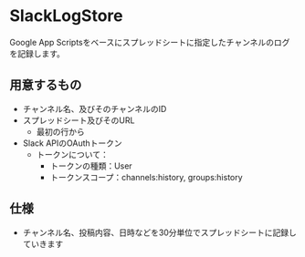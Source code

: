 # SlackLogStore
Google App Scriptsをベースにスプレッドシートに指定したチャンネルのログを記録します。

## 用意するもの
- チャンネル名、及びそのチャンネルのID
- スプレッドシート及びそのURL 
   - 最初の行から
- Slack APIのOAuthトークン
  - トークンについて：
     - トークンの種類：User
     - トークンスコープ：channels:history, groups:history

## 仕様
- チャンネル名、投稿内容、日時などを30分単位でスプレッドシートに記録していきます
